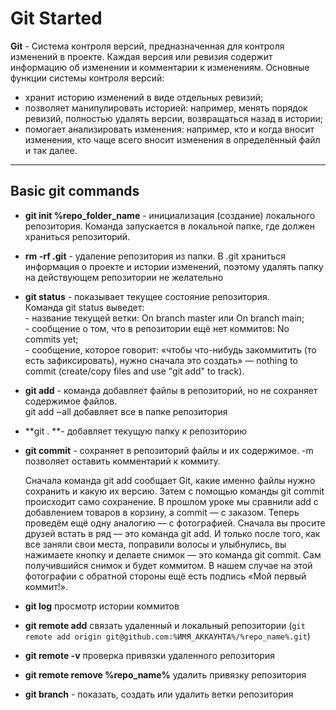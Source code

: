 # Git Started  

**Git** - Система контроля версий, предназначенная для контроля изменений в проекте. Каждая версия или ревизия содержит информацию об изменении и комментарии к изменениям.
Основные функции системы контроля версий:  
- хранит историю изменений в виде отдельных ревизий;
- позволяет манипулировать историей: например, менять порядок ревизий, полностью удалять версии, возвращаться назад в истории;
- помогает анализировать изменения: например, кто и когда вносит изменения, кто чаще всего вносит изменения в определённый файл и так далее.

---

## Basic git commands

- **git init %repo_folder_name** - инициализация (создание) локального репозитория. Команда запускается в локальной папке, где должен храниться репозиторий.  
- **rm -rf .git** - удаление репозитория из папки. В .git храниться информация о проекте и истории изменений, поэтому удалять папку на действующем репозитории не желательно  
- **git status** - показывает текущее состояние репозитория.  
	Команда git status выведет:    
    		- название текущей ветки: On branch master или On branch main;  
    		- сообщение о том, что в репозитории ещё нет коммитов: No commits yet;  
    		- сообщение, которое говорит: «чтобы что-нибудь закоммитить (то есть зафиксировать), нужно сначала это создать» — nothing to commit (create/copy files and use "git add" to track).  
- **git add** - команда добавляет файлы в репозиторий, но не сохраняет содержимое файлов.   
	git add ‒all добавляет все в папке репозитория  
- **git . **- добавляет текущую папку к репозиторию  
- **git commit** - сохраняет в репозиторий файлы и их содержимое. -m позволяет оставить комментарий к коммиту.   

	Сначала команда git add сообщает Git, какие именно файлы нужно сохранить и какую их версию. Затем с помощью команды git commit происходит само сохранение. 
	В прошлом уроке мы сравнили add c добавлением товаров в корзину, а commit — с заказом. Теперь проведём ещё одну аналогию — с фотографией.
	Сначала вы просите друзей встать в ряд — это команда git add. И только после того, как все заняли свои места, поправили волосы и улыбнулись, вы нажимаете кнопку и делаете снимок — это команда git commit. Сам получившийся снимок и будет коммитом. В нашем случае на этой фотографии с обратной стороны ещё есть подпись «Мой первый коммит!».

- **git log** просмотр истории коммитов 
- **git remote add** связать удаленный и локальный репозитории
	(```git remote add origin git@github.com:%ИМЯ_АККАУНТА%/%repo_name%.git```)
- **git remote -v** проверка привязки удаленного репозитория
- **git remote remove %repo_name%** удалить привязку репозитория
- **git branch** -  показать, создать или удалить ветки репозитория


